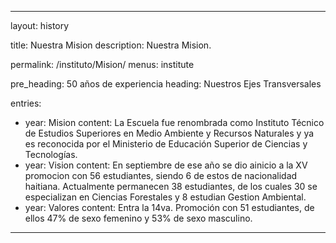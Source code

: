 ---
layout: history

title: Nuestra  Mision
description: Nuestra Mision.

permalink: /instituto/Mision/
menus: institute

pre_heading: 50 años de experiencia
heading: Nuestros Ejes Transversales

entries:
  - year: Mision
    content: La Escuela fue renombrada como Instituto Técnico de Estudios Superiores en Medio Ambiente y Recursos Naturales y ya es reconocida por el Ministerio de Educación Superior de Ciencias y Tecnologías.
  - year: Vision
    content: En septiembre de ese año se dio ainicio a la XV promocion con 56 estudiantes, siendo 6 de estos de nacionalidad haitiana. Actualmente permanecen 38 estudiantes, de los cuales 30 se especializan en Ciencias Forestales y 8 estudian Gestion Ambiental.
  - year: Valores
    content: Entra la 14va. Promoción con 51 estudiantes, de ellos 47% de sexo femenino y 53% de sexo masculino.
    
 ---
